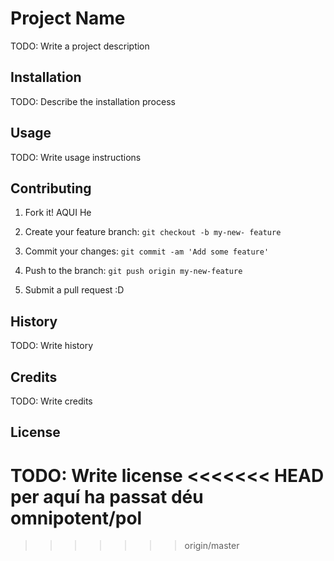 # Project Name
TODO: Write a project description
## Installation
TODO: Describe the installation process
## Usage
TODO: Write usage instructions
## Contributing
1. Fork it!
AQUI He
2. Create your feature branch: `git checkout -b my-new-
feature`

3. Commit your changes: `git commit -am 'Add some
feature'`
4. Push to the branch: `git push origin my-new-feature`
5. Submit a pull request :D
## History
TODO: Write history
## Credits
TODO: Write credits
## License
TODO: Write license
<<<<<<< HEAD
per aquí ha passat déu omnipotent/pol
=======
>>>>>>> origin/master
